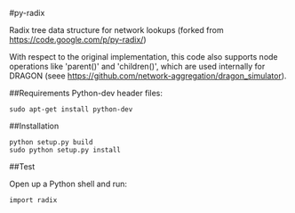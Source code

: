#py-radix

Radix tree data structure for network lookups (forked from https://code.google.com/p/py-radix/)

With respect to the original implementation, this code also supports node operations like 'parent()' and 'children()', which are used internally for DRAGON (seee https://github.com/network-aggregation/dragon_simulator).

##Requirements
Python-dev header files:

```
sudo apt-get install python-dev
```

##Installation
```
python setup.py build
sudo python setup.py install
```

##Test

Open up a Python shell and run:
```
import radix
```
